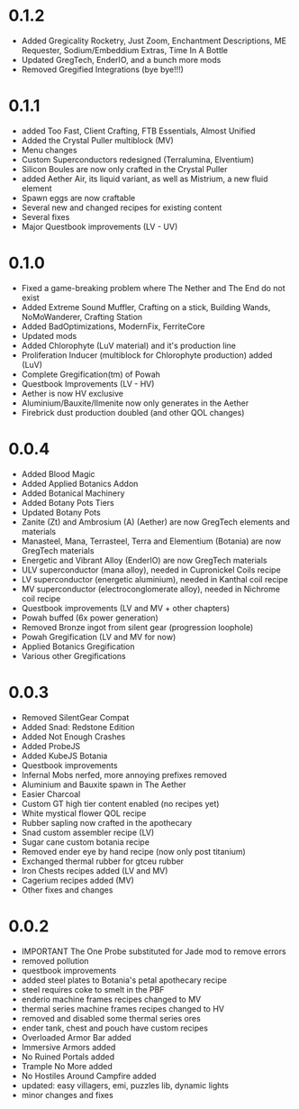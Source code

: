 # 0.1.2
- Added Gregicality Rocketry, Just Zoom, Enchantment Descriptions, ME Requester, Sodium/Embeddium Extras, Time In A Bottle
- Updated GregTech, EnderIO, and a bunch more mods
- Removed Gregified Integrations (bye bye!!!)

# 0.1.1
- added Too Fast, Client Crafting, FTB Essentials, Almost Unified
- Added the Crystal Puller multiblock (MV)
- Menu changes
- Custom Superconductors redesigned (Terralumina, Elventium)
- Silicon Boules are now only crafted in the Crystal Puller
- added Aether Air, its liquid variant, as well as Mistrium, a new fluid element
- Spawn eggs are now craftable
- Several new and changed recipes for existing content
- Several fixes
- Major Questbook improvements (LV - UV)

# 0.1.0
- Fixed a game-breaking problem where The Nether and The End do not exist
- Added Extreme Sound Muffler, Crafting on a stick, Building Wands, NoMoWanderer, Crafting Station
- Added BadOptimizations, ModernFix, FerriteCore
- Updated mods
- Added Chlorophyte (LuV material) and it's production line
- Proliferation Inducer (multiblock for Chlorophyte production) added (LuV)
- Complete Gregification(tm) of Powah
- Questbook Improvements (LV - HV)
- Aether is now HV exclusive
- Aluminium/Bauxite/Ilmenite now only generates in the Aether
- Firebrick dust production doubled (and other QOL changes)

# 0.0.4
- Added Blood Magic
- Added Applied Botanics Addon
- Added Botanical Machinery
- Added Botany Pots Tiers
- Updated Botany Pots
- Zanite (Zt) and Ambrosium (A) (Aether) are now GregTech elements and materials
- Manasteel, Mana, Terrasteel, Terra and Elementium (Botania) are now GregTech materials
- Energetic and Vibrant Alloy (EnderIO) are now GregTech materials
- ULV superconductor (mana alloy), needed in Cupronickel Coils recipe
- LV superconductor (energetic aluminium), needed in Kanthal coil recipe
- MV superconductor (electroconglomerate alloy), needed in Nichrome coil recipe
- Questbook improvements (LV and MV + other chapters)
- Powah buffed (6x power generation)
- Removed Bronze ingot from silent gear (progression loophole)
- Powah Gregification (LV and MV for now)
- Applied Botanics Gregification
- Various other Gregifications

# 0.0.3
- Removed SilentGear Compat
- Added Snad: Redstone Edition
- Added Not Enough Crashes
- Added ProbeJS
- Added KubeJS Botania
- Questbook improvements
- Infernal Mobs nerfed, more annoying prefixes removed
- Aluminium and Bauxite spawn in The Aether
- Easier Charcoal
- Custom GT high tier content enabled (no recipes yet)
- White mystical flower QOL recipe
- Rubber sapling now crafted in the apothecary
- Snad custom assembler recipe (LV)
- Sugar cane custom botania recipe
- Removed ender eye by hand recipe (now only post titanium)
- Exchanged thermal rubber for gtceu rubber
- Iron Chests recipes added (LV and MV)
- Cagerium recipes added (MV)
- Other fixes and changes

# 0.0.2
- IMPORTANT The One Probe substituted for Jade mod to remove errors
- removed pollution
- questbook improvements
- added steel plates to Botania's petal apothecary recipe
- steel requires coke to smelt in the PBF
- enderio machine frames recipes changed to MV
- thermal series machine frames recipes changed to HV
- removed and disabled some thermal series ores 
- ender tank, chest and pouch have custom recipes
- Overloaded Armor Bar added
- Immersive Armors added
- No Ruined Portals added
- Trample No More added
- No Hostiles Around Campfire added
- updated: easy villagers, emi, puzzles lib, dynamic lights
- minor changes and fixes